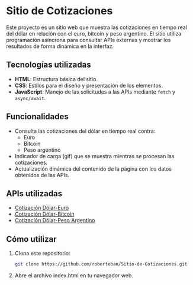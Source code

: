 # Sitio de Cotizaciones

Este proyecto es un sitio web que muestra las cotizaciones en tiempo real del dólar en relación con el euro, bitcoin y peso argentino. El sitio utiliza programación asíncrona para consultar APIs externas y mostrar los resultados de forma dinámica en la interfaz.

## Tecnologías utilizadas

- **HTML**: Estructura básica del sitio.
- **CSS**: Estilos para el diseño y presentación de los elementos.
- **JavaScript**: Manejo de las solicitudes a las APIs mediante `fetch` y `async/await`.
  
## Funcionalidades

- Consulta las cotizaciones del dólar en tiempo real contra:
  - Euro
  - Bitcoin
  - Peso argentino
- Indicador de carga (gif) que se muestra mientras se procesan las cotizaciones.
- Actualización dinámica del contenido de la página con los datos obtenidos de las APIs.

## APIs utilizadas

- [Cotización Dólar-Euro](https://open.er-api.com/v6/latest/USD)
- [Cotización Dólar-Bitcoin](https://api.coindesk.com/v1/bpi/currentprice.json)
- [Cotización Dólar-Peso Argentino](https://open.er-api.com/v6/latest/ARS)

## Cómo utilizar

1. Clona este repositorio:
   ```bash
   git clone https://github.com/roberteban/Sitio-de-Cotizaciones.git
2. Abre el archivo index.html en tu navegador web.
